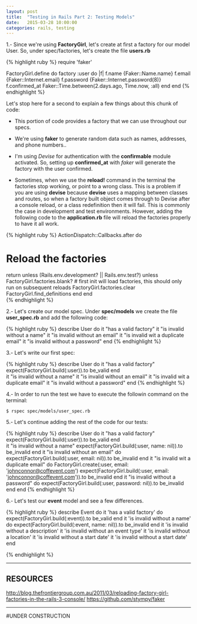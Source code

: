 ```yaml
---
layout: post
title:  "Testing in Rails Part 2: Testing Models"
date:   2015-03-28 10:00:00
categories: rails, testing
---
```


1.- Since we're using **FactoryGirl**, let's create at first a factory for our model User. So, under spec/factories, let's create the file **users.rb**

{% highlight ruby %}
 require 'faker'

 FactoryGirl.define do
  factory :user do |f|
    f.name {Faker::Name.name}
    f.email {Faker::Internet.email}
    f.password  {Faker::Internet.password(8)}
    f.confirmed_at Faker::Time.between(2.days.ago, Time.now, :all)
  end
end
{% endhighlight %}

Let's stop here for a second to explain a few things about this chunk of code:

* This portion of code provides a factory that we can use throughout our specs.

* We're using **faker** to generate random data such as names, addresses, and phone numbers..
* I'm using *Devise* for authentication with the **confirmable** module activated. So, setting up **confirmed_at**  with *faker* will generate the factory with the user confirmed. 

* Sometimes, when we use the **reload!** command in the terminal the factories stop working, or point to a wrong class. This is a problem if you are using **devise** because **devise** uses a mapping between classes and routes, so when a factory built object comes through to Devise after a console reload, or a class redefinition then it will fail. This is commonly the case in development and test environments. However, adding the following code to the **application.rb** file will reload the factories properly to have it all work. 

{% highlight ruby %}
ActionDispatch::Callbacks.after do      
  # Reload the factories
  return unless (Rails.env.development? || Rails.env.test?)
  unless FactoryGirl.factories.blank? # first init will load factories, this should only run on subsequent reloads
    FactoryGirl.factories.clear
    FactoryGirl.find_definitions
  end
end    
{% endhighlight %}

2.- Let's create our model spec. Under **spec/models** we create the file **user_spec.rb** and add the following code:

{% highlight ruby %}
describe User do
  it "has a valid factory"
  it "is invalid without a name"
  it "is invalid without an email"
  it "is invalid wit a duplicate email"
  it "is invalid without a password"
end
{% endhighlight %}

3.- Let's write our first spec:

{% highlight ruby %}
describe User do
  it "has a valid factory"
    expect(FactoryGirl.build(:user)).to be_valid
  end	
  it "is invalid without a name"
  it "is invalid without an email"
  it "is invalid wit a duplicate email"
  it "is invalid without a password"
end
{% endhighlight %}

4.- In order to run the test we have to execute the followin command on the terminal:
		
	$ rspec spec/models/user_spec.rb

5.- Let's continue adding the rest of the code for our tests:

{% highlight ruby %}
describe User do
  it "has a valid factory"
    expect(FactoryGirl.build(:user)).to be_valid
  end	
  it "is invalid without a name"
    expect(FactoryGirl.build(:user, name: nil)).to be_invalid
  end
  it "is invalid without an email" do
    expect(FactoryGirl.build(:user, email: nil)).to be_invalid
  end
  it "is invalid wit a duplicate email" do
    FactoryGirl.create(:user, email: 'johnconnor@coffevent.com')
    expect(FactoryGirl.build(:user, email: 'johnconnor@coffevent.com')).to be_invalid
  end
  it "is invalid without a password" do
    expect(FactoryGirl.build(:user, password: nil)).to be_invalid
  end
end
{% endhighlight %}

6.- Let's test our **event** model and see a few differences. 

{% highlight ruby %}
describe Event do
  it 'has a valid factory' do
    expect(FactoryGirl.build(:event)).to be_valid
  end
  it 'is invalid without a name' do 
    expect(FactoryGirl.build(:event, name: nil)).to be_invalid
  end
  it 'is invalid without a description'
  it 'is invalid without an event type'
  it 'is invalid without a location' 
  it 'is invalid without a start date' 
  it 'is invalid without a start date' 
end 

{% endhighlight %}


----
## RESOURCES

http://blog.thefrontiergroup.com.au/2011/03/reloading-factory-girl-factories-in-the-rails-3-console/
 https://github.com/stympy/faker

----

#UNDER CONSTRUCTION
